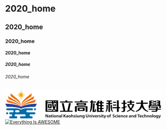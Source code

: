 # 2020_home
## 2020_home
### 2020_home
#### 2020_home
##### 2020_home
###### 2020_home

![NKFUST](182513897.png "第一科大")
[![Everything Is AWESOME](https://img.youtube.com/vi/StTqXEQ2l-Y/0.jpg)](https://www.youtube.com/watch?v=StTqXEQ2l-Y "Everything Is AWESOME")
